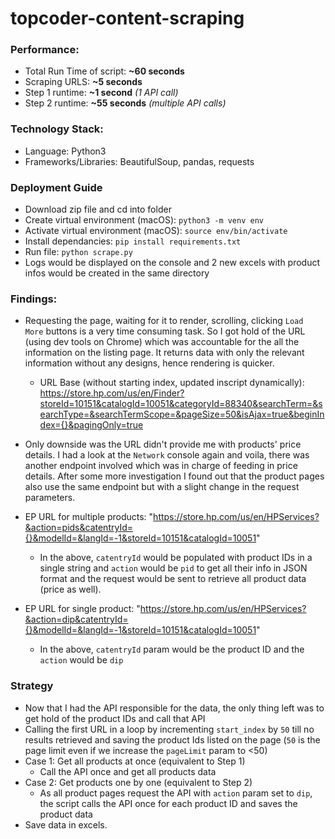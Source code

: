 # topcoder-content-scraping

### Performance:

- Total Run Time of script: **~60 seconds**
- Scraping URLS: **~5 seconds**
- Step 1 runtime: **~1 second** *(1 API call)*
- Step 2 runtime: **~55 seconds** *(multiple API calls)*

### Technology Stack:

- Language: Python3
- Frameworks/Libraries: BeautifulSoup, pandas, requests

### Deployment Guide

- Download zip file and cd into folder
- Create virtual environment (macOS): `python3 -m venv env`
- Activate virtual environment (macOS): `source env/bin/activate`
- Install dependancies: `pip install requirements.txt`
- Run file: `python scrape.py`
- Logs would be displayed on the console and 2 new excels with product infos would be created in the same directory

### Findings:

- Requesting the page, waiting for it to render, scrolling, clicking `Load More` buttons is a very time consuming task. So I got hold of the URL (using dev tools on Chrome) which was accountable for the all the information on the listing page. It returns data with only the relevant information without any designs, hence rendering is quicker.
  - URL Base (without starting index, updated inscript dynamically): https://store.hp.com/us/en/Finder?storeId=10151&catalogId=10051&categoryId=88340&searchTerm=&searchType=&searchTermScope=&pageSize=50&isAjax=true&beginIndex={}&pagingOnly=true

 - Only downside was the URL didn't provide me with products' price details. I had a look at the `Network` console again and voila, there was another endpoint involved which was in charge of feeding in price details. After some more investigation I found out that the product pages also use the same endpoint but with a slight change in the request parameters.
  - EP URL for multiple products: "https://store.hp.com/us/en/HPServices?&action=pids&catentryId={}&modelId=&langId=-1&storeId=10151&catalogId=10051"
    - In the above, `catentryId` would be populated with product IDs in a single string and `action` would be `pid` to get all their info in JSON format and the request would be sent to retrieve all product data (price as well).
  - EP URL for single product: "https://store.hp.com/us/en/HPServices?&action=dip&catentryId={}&modelId=&langId=-1&storeId=10151&catalogId=10051"
     - In the above, `catentryId` param would be the product ID and the `action` would be `dip`

### Strategy

- Now that I had the API responsible for the data, the only thing left was to get hold of the product IDs and call that API
- Calling the first URL in a loop by incrementing `start_index` by `50` till no results retrieved and saving the product Ids listed on the page (`50` is the page limit even if we increase the `pageLimit` param to <50)
- Case 1: Get all products at once (equivalent to Step 1)
  - Call the API once and get all products data
- Case 2: Get products one by one (equivalent to Step 2)
  - As all product pages request the API with `action` param set to `dip`, the script calls the API once for each product ID and saves the product data
- Save data in excels.




 
